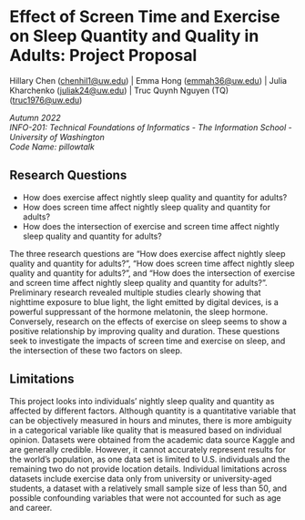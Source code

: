 # **Effect of Screen Time and Exercise on Sleep Quantity and Quality in Adults: Project Proposal**
Hillary Chen (chenhil1@uw.edu) | Emma Hong (emmah36@uw.edu) | Julia Kharchenko (juliak24@uw.edu) | Truc Quynh Nguyen (TQ) (truc1976@uw.edu)

_Autumn 2022_ <br/>
_INFO-201: Technical Foundations of Informatics - The Information School - University of Washington_ <br/>
_Code Name: pillowtalk_

## Research Questions
- How does exercise affect nightly sleep quality and quantity for adults?
- How does screen time affect nightly sleep quality and quantity for adults?
- How does the intersection of exercise and screen time affect nightly sleep quality and quantity for adults?

The three research questions are “How does exercise affect nightly sleep quality and quantity for adults?”, “How does screen time affect nightly sleep quality and quantity for adults?”, and “How does the intersection of exercise and screen time affect nightly sleep quality and quantity for adults?”. Preliminary research revealed multiple studies clearly showing that nighttime exposure to blue light, the light emitted by digital devices, is a powerful suppressant of the hormone melatonin, the sleep hormone. Conversely, research on the effects of exercise on sleep seems to show a positive relationship by improving quality and duration. These questions seek to investigate the impacts of screen time and exercise on sleep, and the intersection of these two factors on sleep.

## Limitations
This project looks into individuals’ nightly sleep quality and quantity as affected by different factors. Although quantity is a quantitative variable that can be objectively measured in hours and minutes, there is more ambiguity in a categorical variable like quality that is measured based on individual opinion. Datasets were obtained from the academic data source Kaggle and are generally credible. However, it cannot accurately represent results for the world’s population, as one data set is limited to U.S. individuals and the remaining two do not provide location details. Individual limitations across datasets include exercise data only from university or university-aged students, a dataset with a relatively small sample size of less than 50, and possible confounding variables that were not accounted for such as age and career.
